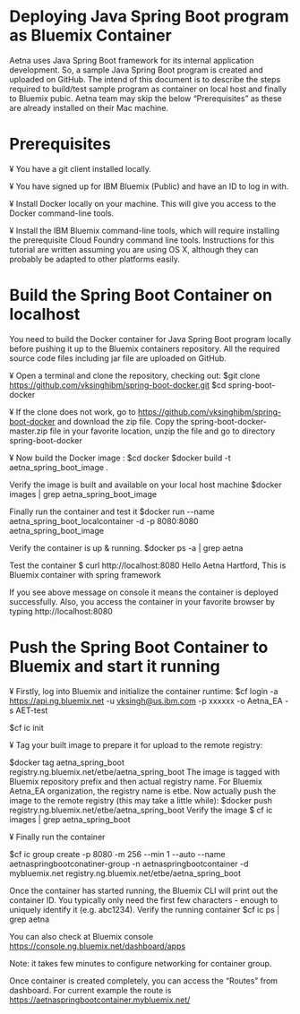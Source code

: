 
Deploying Java Spring Boot program as Bluemix Container
========================================================

Aetna uses Java Spring Boot framework for its internal application development. So, a sample Java Spring Boot program is created and uploaded on GitHub. The intend of this document is to describe the steps required to build/test sample program as container on local host and finally to Bluemix pubic. 
Aetna team may skip the below “Prerequisites” as these are already installed on their Mac machine.

Prerequisites
==================
¥	You have a git client installed locally.

¥	You have signed up for IBM Bluemix (Public) and have an ID to log in with.

¥	Install Docker locally on your machine. This will give you access to the Docker command-line tools.

¥	Install the IBM Bluemix command-line tools, which will require installing the prerequisite Cloud Foundry command line tools.
Instructions for this tutorial are written assuming you are using OS X, although they can probably be adapted to other platforms easily.

Build the Spring Boot Container on localhost
=============================================

You need to build the Docker container for Java Spring Boot program locally before pushing it up to the Bluemix containers repository. All the required source code files including jar file are uploaded on GitHub. 

¥	Open a terminal and clone the repository, checking out:
 	$git clone https://github.com/vksinghibm/spring-boot-docker.git
 	$cd spring-boot-docker

¥	If the clone does not work, go to https://github.com/vksinghibm/spring-boot-docker and download the zip file. Copy the spring-boot-docker-master.zip file in your favorite location, unzip the file and go to directory spring-boot-docker

¥	Now build the Docker image :
 	$cd docker
 	$docker build -t aetna_spring_boot_image .

Verify the image is built and available on your local host machine
 	$docker images | grep aetna_spring_boot_image

Finally run the container and test it
 	$docker run --name aetna_spring_boot_localcontainer -d -p 8080:8080 aetna_spring_boot_image

Verify the container is up & running.
 	$docker ps -a | grep aetna
 	
  Test the container 
 	$ curl http://localhost:8080
 	Hello Aetna Hartford, This is Bluemix container with spring framework

If you see above message on console it means the container is deployed successfully.
Also, you access the container in your favorite browser by typing http://localhost:8080

Push the Spring Boot Container to Bluemix and start it running
==================================================================

¥	Firstly, log into Bluemix and initialize the container runtime:
$cf login -a  https://api.ng.bluemix.net -u vksingh@us.ibm.com -p xxxxxx -o Aetna_EA -s AET-test

$cf ic init

¥	Tag your built image to prepare it for upload to the remote registry:

$docker tag aetna_spring_boot registry.ng.bluemix.net/etbe/aetna_spring_boot
The image is tagged with Bluemix repository prefix and then actual registry name. For Bluemix Aetna_EA organization, the registry name is etbe. 
Now actually push the image to the remote registry (this may take a little while):
$docker push registry.ng.bluemix.net/etbe/aetna_spring_boot
Verify the image
$ cf ic images | grep aetna_spring_boot


¥	Finally run the container 

$cf ic group create -p 8080 -m 256 --min 1 --auto --name aetnaspringbootconatiner-group -n aetnaspringbootcontainer -d 
mybluemix.net registry.ng.bluemix.net/etbe/aetna_spring_boot

Once the container has started running, the Bluemix CLI will print out the container ID. You typically only need the first few characters - enough to uniquely identify it (e.g. abc1234).
Verify the running container
$cf ic ps | grep aetna

You can also check at Bluemix console https://console.ng.bluemix.net/dashboard/apps

Note: it takes few minutes to configure networking for container group. 

Once container is created completely, you can access the “Routes” from dashboard. For current example the route is https://aetnaspringbootcontainer.mybluemix.net/

